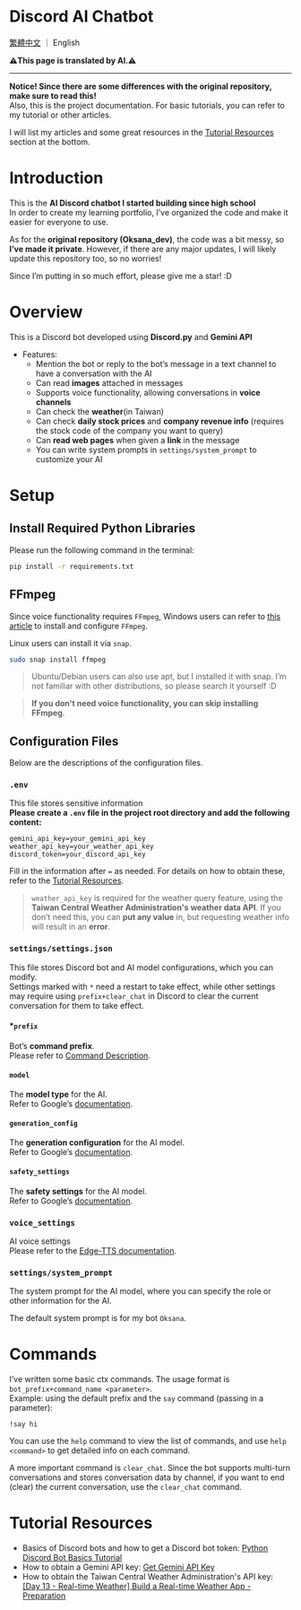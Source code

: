 # Discord AI Chatbot  
[繁體中文](/README.md) ｜ English

**⚠️This page is translated by AI.⚠️**
***
**Notice! Since there are some differences with the original repository, make sure to read this!**  
Also, this is the project documentation. For basic tutorials, you can refer to my tutorial or other articles.

I will list my articles and some great resources in the [Tutorial Resources](#tutorial-resources) section at the bottom.

# Introduction  
This is the **AI Discord chatbot I started building since high school**  
In order to create my learning portfolio, I’ve organized the code and make it easier for everyone to use.

As for the **original repository (Oksana_dev)**, the code was a bit messy, so **I’ve made it private**. However, if there are any major updates, I will likely update this repository too, so no worries!

Since I’m putting in so much effort, please give me a star! :D

# Overview  
This is a Discord bot developed using **Discord.py** and **Gemini API**  
* Features:
    * Mention the bot or reply to the bot’s message in a text channel to have a conversation with the AI
    * Can read **images** attached in messages
    * Supports voice functionality, allowing conversations in **voice channels**
    * Can check the **weather**(in Taiwan)
    * Can check **daily stock prices** and **company revenue info** (requires the stock code of the company you want to query)
    * Can **read web pages** when given a **link** in the message
    * You can write system prompts in `settings/system_prompt` to customize your AI

# Setup  
## Install Required Python Libraries  
Please run the following command in the terminal:  
```bash
pip install -r requirements.txt
```

## FFmpeg  
Since voice functionality requires `FFmpeg`, Windows users can refer to [this article](https://stackoverflow.com/questions/67713994/how-do-i-install-ffmpeg-for-my-bot-to-play-music) to install and configure `FFmpeg`.

Linux users can install it via `snap`.  
```bash
sudo snap install ffmpeg
```

> Ubuntu/Debian users can also use apt, but I installed it with snap. I’m not familiar with other distributions, so please search it yourself :D

> **If you don't need voice functionality, you can skip installing FFmpeg**.

## Configuration Files  
Below are the descriptions of the configuration files.

### `.env`  
This file stores sensitive information  
**Please create a `.env` file in the project root directory and add the following content:**  
```
gemini_api_key=your_gemini_api_key
weather_api_key=your_weather_api_key
discord_token=your_discord_api_key
```
Fill in the information after `=` as needed. For details on how to obtain these, refer to the [Tutorial Resources](#tutorial-resources).

> `weather_api_key` is required for the weather query feature, using the **Taiwan Central Weather Administration's weather data API**. If you don’t need this, you can **put any value** in, but requesting weather info will result in an **error**.

### `settings/settings.json`  
This file stores Discord bot and AI model configurations, which you can modify.  
Settings marked with `*` need a restart to take effect, while other settings may require using `prefix+clear_chat` in Discord to clear the current conversation for them to take effect.

#### *`prefix`  
Bot’s **command prefix**.  
Please refer to [Command Description](#commands).

#### `model`  
The **model type** for the AI.  
Refer to Google’s [documentation](https://ai.google.dev/gemini-api/docs/models/gemini?hl=en).

#### `generation_config`  
The **generation configuration** for the AI model.  
Refer to Google’s [documentation](https://ai.google.dev/gemini-api/docs/text-generation?hl=en&lang=python#configure).

#### `safety_settings`  
The **safety settings** for the AI model.  
Refer to Google’s [documentation](https://ai.google.dev/gemini-api/docs/safety-settings?hl=en).

### `voice_settings`  
AI voice settings  
Please refer to the [Edge-TTS documentation](https://github.com/rany2/edge-tts).

### `settings/system_prompt`  
The system prompt for the AI model, where you can specify the role or other information for the AI.

The default system prompt is for my bot `Oksana`.

# Commands  
I’ve written some basic ctx commands. The usage format is `bot_prefix+command_name <parameter>`.  
Example: using the default prefix and the `say` command (passing in a parameter):  
```
!say hi
```
You can use the `help` command to view the list of commands, and use `help <command>` to get detailed info on each command.

A more important command is `clear_chat`. Since the bot supports multi-turn conversations and stores conversation data by channel, if you want to end (clear) the current conversation, use the `clear_chat` command.

# Tutorial Resources  
* Basics of Discord bots and how to get a Discord bot token: [Python Discord Bot Basics Tutorial](https://hackmd.io/@smallshawn95/python_discord_bot_base)  
* How to obtain a Gemini API key: [Get Gemini API Key](https://ai.google.dev/gemini-api/docs/api-key?hl=en)  
* How to obtain the Taiwan Central Weather Administration's API key: [[Day 13 - Real-time Weather] Build a Real-time Weather App - Preparation](https://ithelp.ithome.com.tw/m/articles/10222662)
